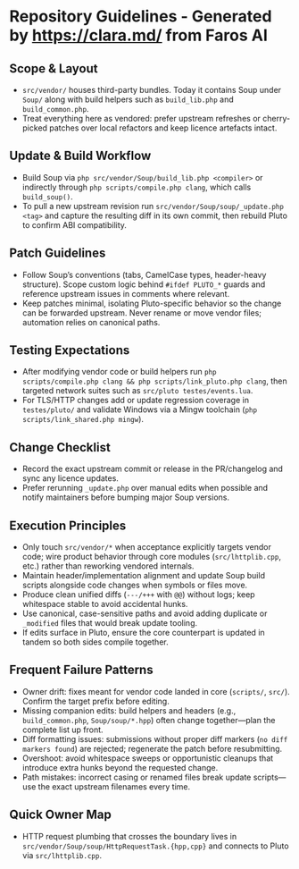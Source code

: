# Repository Guidelines - Generated by https://clara.md/ from Faros AI

## Scope & Layout
- `src/vendor/` houses third-party bundles. Today it contains Soup under `Soup/` along with build helpers such as `build_lib.php` and `build_common.php`.
- Treat everything here as vendored: prefer upstream refreshes or cherry-picked patches over local refactors and keep licence artefacts intact.

## Update & Build Workflow
- Build Soup via `php src/vendor/Soup/build_lib.php <compiler>` or indirectly through `php scripts/compile.php clang`, which calls `build_soup()`.
- To pull a new upstream revision run `src/vendor/Soup/soup/_update.php <tag>` and capture the resulting diff in its own commit, then rebuild Pluto to confirm ABI compatibility.

## Patch Guidelines
- Follow Soup’s conventions (tabs, CamelCase types, header-heavy structure). Scope custom logic behind `#ifdef PLUTO_*` guards and reference upstream issues in comments where relevant.
- Keep patches minimal, isolating Pluto-specific behavior so the change can be forwarded upstream. Never rename or move vendor files; automation relies on canonical paths.

## Testing Expectations
- After modifying vendor code or build helpers run `php scripts/compile.php clang && php scripts/link_pluto.php clang`, then targeted network suites such as `src/pluto testes/events.lua`.
- For TLS/HTTP changes add or update regression coverage in `testes/pluto/` and validate Windows via a Mingw toolchain (`php scripts/link_shared.php mingw`).

## Change Checklist
- Record the exact upstream commit or release in the PR/changelog and sync any licence updates.
- Prefer rerunning `_update.php` over manual edits when possible and notify maintainers before bumping major Soup versions.

## Execution Principles
- Only touch `src/vendor/*` when acceptance explicitly targets vendor code; wire product behavior through core modules (`src/lhttplib.cpp`, etc.) rather than reworking vendored internals.
- Maintain header/implementation alignment and update Soup build scripts alongside code changes when symbols or files move.
- Produce clean unified diffs (`---/+++` with `@@`) without logs; keep whitespace stable to avoid accidental hunks.
- Use canonical, case-sensitive paths and avoid adding duplicate or `_modified` files that would break update tooling.
- If edits surface in Pluto, ensure the core counterpart is updated in tandem so both sides compile together.

## Frequent Failure Patterns
- Owner drift: fixes meant for vendor code landed in core (`scripts/`, `src/`). Confirm the target prefix before editing.
- Missing companion edits: build helpers and headers (e.g., `build_common.php`, `Soup/soup/*.hpp`) often change together—plan the complete list up front.
- Diff formatting issues: submissions without proper diff markers (`no diff markers found`) are rejected; regenerate the patch before resubmitting.
- Overshoot: avoid whitespace sweeps or opportunistic cleanups that introduce extra hunks beyond the requested change.
- Path mistakes: incorrect casing or renamed files break update scripts—use the exact upstream filenames every time.

## Quick Owner Map
- HTTP request plumbing that crosses the boundary lives in `src/vendor/Soup/soup/HttpRequestTask.{hpp,cpp}` and connects to Pluto via `src/lhttplib.cpp`.
